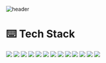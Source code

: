 ![header](https://capsule-render.vercel.app/api?type=waving&color=auto&height=300&section=header&text=Hello👋&fontSize=70&animation=fadeIn&fontAlignY=38&desc=ItsAlanWorld&descAlignY=51&descAlign=62)

# ⌨️ Tech Stack
<img src="https://img.shields.io/badge/HTML-E34F26?style=flat-square&logo=HTML5&logoColor=white" />
<img src="https://img.shields.io/badge/CSS-1572B6?style=flat-square&logo=CSS3&logoColor=white" />
<img src="https://img.shields.io/badge/Sass-CC6699?style=flat-square&logo=Sass&logoColor=white" />
<img src="https://img.shields.io/badge/Javascript-FFB13B?style=flat-square&logo=Javascript&logoColor=white" />
<img src="https://img.shields.io/badge/TypeScript-3178C6?style=flat-square&logo=Typescript&logoColor=white" />
<img src="https://img.shields.io/badge/React-61DAFB?style=flat-square&logo=React&logoColor=white" />
<img src="https://img.shields.io/badge/Node.js-339933?style=flat-square&logo=Node.js&logoColor=white" />
<img src="https://img.shields.io/badge/HyperledgerFabric-2F3134?style=flat-square&logo=Hyperledger&logoColor=white" />
<img src="https://img.shields.io/badge/Go-00ADD8?style=flat-square&logo=Go&logoColor=white" />
<img src="https://img.shields.io/badge/Docker-2496ED?style=flat-square&logo=Docker&logoColor=white" />
<img src="https://img.shields.io/badge/MySQL-4479A1?style=flat-square&logo=MySQL&logoColor=white" />
<img src="https://img.shields.io/badge/aws-232F3E?style=flat-square&logo=Amazon AWS&logoColor=white" />
<img src="https://img.shields.io/badge/Firebase-FFCA28?style=flat-square&logo=Firebase&logoColor=white" />

